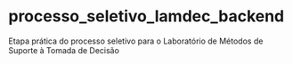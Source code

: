 # processo_seletivo_lamdec_backend
Etapa prática do processo seletivo para o Laboratório de Métodos de Suporte à Tomada de Decisão
